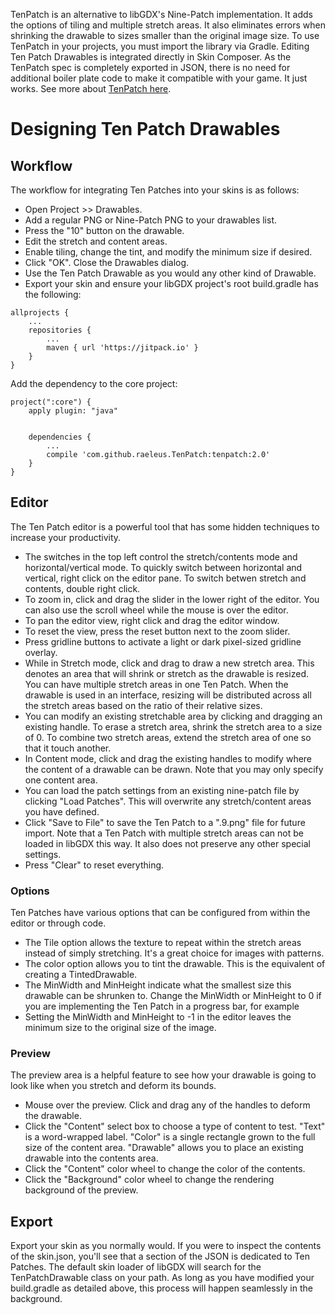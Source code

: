 TenPatch is an alternative to libGDX's Nine-Patch implementation. It adds the options of tiling and multiple stretch areas. It also eliminates errors when shrinking the drawable to sizes smaller than the original image size. To use TenPatch in your projects, you must import the library via Gradle. Editing Ten Patch Drawables is integrated directly in Skin Composer. As the TenPatch spec is completely exported in JSON, there is no need for additional boiler plate code to make it compatible with your game. It just works. See more about [TenPatch here](https://github.com/raeleus/TenPatch).

# Designing Ten Patch Drawables

## Workflow

The workflow for integrating Ten Patches into your skins is as follows:

* Open Project >> Drawables.
* Add a regular PNG or Nine-Patch PNG to your drawables list.
* Press the "10" button on the drawable.
* Edit the stretch and content areas.
* Enable tiling, change the tint, and modify the minimum size if desired.
* Click "OK". Close the Drawables dialog.
* Use the Ten Patch Drawable as you would any other kind of Drawable.
* Export your skin and ensure your libGDX project's root build.gradle has the following:
```
allprojects {
    ...
    repositories {
        ...
        maven { url 'https://jitpack.io' }
    }
}
```

Add the dependency to the core project:

```
project(":core") {
    apply plugin: "java"


    dependencies {
        ...
        compile 'com.github.raeleus.TenPatch:tenpatch:2.0'
    }
}
```

## Editor

The Ten Patch editor is a powerful tool that has some hidden techniques to increase your productivity.

* The switches in the top left control the stretch/contents mode and horizontal/vertical mode. To quickly switch between horizontal and vertical, right click on the editor pane. To switch betwen stretch and contents, double right click.
* To zoom in, click and drag the slider in the lower right of the editor. You can also use the scroll wheel while the mouse is over the editor.
* To pan the editor view, right click and drag the editor window.
* To reset the view, press the reset button next to the zoom slider.
* Press gridline buttons to activate a light or dark pixel-sized gridline overlay.
* While in Stretch mode, click and drag to draw a new stretch area. This denotes an area that will shrink or stretch as the drawable is resized. You can have multiple stretch areas in one Ten Patch. When the drawable is used in an interface, resizing will be distributed across all the stretch areas based on the ratio of their relative sizes.
* You can modify an existing stretchable area by clicking and dragging an existing handle. To erase a stretch area, shrink the stretch area to a size of 0. To combine two stretch areas, extend the stretch area of one so that it touch another.
* In Content mode, click and drag the existing handles to modify where the content of a drawable can be drawn. Note that you may only specify one content area.
* You can load the patch settings from an existing nine-patch file by clicking "Load Patches". This will overwrite any stretch/content areas you have defined.
* Click "Save to File" to save the Ten Patch to a ".9.png" file for future import. Note that a Ten Patch with multiple stretch areas can not be loaded in libGDX this way. It also does not preserve any other special settings. 
* Press "Clear" to reset everything.

### Options
Ten Patches have various options that can be configured from within the editor or through code.

* The Tile option allows the texture to repeat within the stretch areas instead of simply stretching. It's a great choice for images with patterns.
* The color option allows you to tint the drawable. This is the equivalent of creating a TintedDrawable.
* The MinWidth and MinHeight indicate what the smallest size this drawable can be shrunken to. Change the MinWidth or MinHeight to 0 if you are implementing the Ten Patch in a progress bar, for example
* Setting the MinWidth and MinHeight to -1 in the editor leaves the minimum size to the original size of the image.

### Preview
The preview area is a helpful feature to see how your drawable is going to look like when you stretch and deform its bounds.

* Mouse over the preview. Click and drag any of the handles to deform the drawable.
* Click the "Content" select box to choose a type of content to test. "Text" is a word-wrapped label. "Color" is a single rectangle grown to the full size of the content area. "Drawable" allows you to place an existing drawable into the contents area.
* Click the "Content" color wheel to change the color of the contents.
* Click the "Background" color wheel to change the rendering background of the preview.

## Export
Export your skin as you normally would. If you were to inspect the contents of the skin.json, you'll see that a section of the JSON is dedicated to Ten Patches. The default skin loader of libGDX will search for the TenPatchDrawable class on your path. As long as you have modified your build.gradle as detailed above, this process will happen seamlessly in the background.